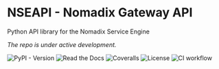# NSEAPI - Nomadix Gateway API

Python API library for the Nomadix Service Engine

_The repo is under active development._

![PyPI - Version](https://img.shields.io/pypi/v/nseapi)
![Read the Docs](https://img.shields.io/readthedocs/nseapi)
![Coveralls](https://img.shields.io/coverallsCoverage/github/atom-tr/nomadix-api)
![License](https://img.shields.io/github/license/atom-tr/nomadix-api)
![CI workflow](https://github.com/atom-tr/nomadix-api/actions/workflows/ci.yml/badge.svg)
